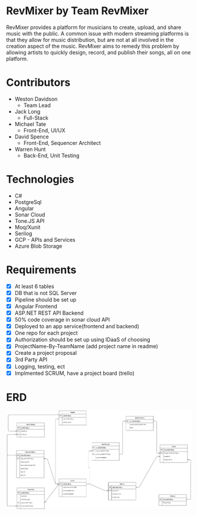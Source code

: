 # RevMixer by Team RevMixer
RevMixer provides a platform for musicians to create, upload, and share music with the public. A common issue with modern streaming platforms is that they allow for music distribution, but are not at all involved in the creation aspect of the music. RevMixer aims to remedy this problem by allowing artists to quickly design, record, and publish their songs, all on one platform.

# Contributors
- Weston Davidson
    - Team Lead
- Jack Long
    - Full-Stack
- Michael Tate
    - Front-End, UI/UX
- David Spence
    - Front-End, Sequencer Architect
- Warren Hunt
    - Back-End, Unit Testing

# Technologies
* C#
* PostgreSql
* Angular
* Sonar Cloud
* Tone.JS API
* Moq/Xunit
* Serilog
* GCP - APIs and Services
* Azure Blob Storage

# Requirements
- [X] At least 6 tables
- [X] DB that is not SQL Server
- [X] Pipeline should be set up
- [X] Angular Frontend
- [X] ASP.NET REST API Backend
- [X] 50% code coverage in sonar cloud API
- [X] Deployed to an app service(frontend and backend)
- [X] One repo for each project
- [X] Authorization should be set up using IDaaS of choosing
- [X] ProjectName-By-TeamName (add project name in readme)
- [x] Create a project proposal
- [X] 3rd Party API
- [X] Logging, testing, ect
- [X] Implmented SCRUM, have a project board (trello)

# ERD
![ER Diagram](ER.jpg)
